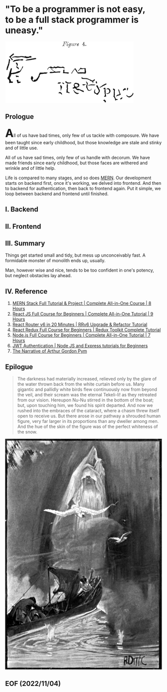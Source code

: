 # "To be a programmer is not easy, <br />to be a full stack programmer is uneasy."


[![alt CHAPTER XXIII.](img/pymfig4.gif)](https://www.eapoe.org/works/tales/pymb23.htm)


## Prologue
<span style="font-size: 36px; font-weight: bold;">A</span>ll of us have bad times, only few of us tackle with composure. We have been taught since early childhood, but those knowledge are stale and stinky and of little use. 

All of us have sad times, only few of us handle with decorum. We have made friends since early childhood, but those faces are withered and wrinkle and of little help. 

Life is compared to many stages, and so does [MERN](https://www.mongodb.com/mern-stack). Our development starts on backend first, once it's working, we delved into frontend. And then to backend for authentication, then back to frontend again. Put it simple, we loop between backend and frontend until finished. 


## I. Backend


## II. Frontend


## III. Summary 
Things get started small and tidy, but mess up unconceivably fast. A formidable monster of monolith ends up, usually.

Man, however wise and nice, tends to be too confident in one's potency, but neglect obstacles lay ahead. 


## IV. Reference
1. [MERN Stack Full Tutorial & Project | Complete All-in-One Course | 8 Hours](https://youtu.be/CvCiNeLnZ00)
2. [React JS Full Course for Beginners | Complete All-in-One Tutorial | 9 Hours](https://youtu.be/RVFAyFWO4go)
3. [React Router v6 in 20 Minutes | RRv6 Upgrade & Refactor Tutorial](https://youtu.be/XBRLVRjZ3CQ)
4. [React Redux Full Course for Beginners | Redux Toolkit Complete Tutorial](https://youtu.be/NqzdVN2tyvQ)
5. [Node.js Full Course for Beginners | Complete All-in-One Tutorial | 7 Hours](https://youtu.be/f2EqECiTBL8)
6. [JWT Authentication | Node JS and Express tutorials for Beginners](https://youtu.be/favjC6EKFgw)
7. [The Narrative of Arthur Gordon Pym](https://www.eapoe.org/works/editions/pymbc.htm)


## Epilogue 
> The darkness had materially increased, relieved only by the glare of the water thrown back from the white curtain before us. Many gigantic and pallidly white birds flew continuously now from beyond the veil, and their scream was the eternal Tekeli-li! as they retreated from our vision. Hereupon Nu-Nu stirred in the bottom of the boat; but, upon touching him, we found his spirit departed. And now we rushed into the embraces of the cataract, where a chasm threw itself open to receive us. But there arose in our pathway a shrouded human figure, very far larger in its proportions than any dweller among men. And the hue of the skin of the figure was of the perfect whiteness of the snow.

[![alt CHAPTER XXIV.](img/Pym-shroudedfigure.jpg)](https://www.eapoe.org/works/tales/pymb25.htm)


## EOF (2022/11/04)

